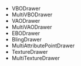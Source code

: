 - VBODrawer
- MultiVBODrawer
- VAODrawer
- MultiVAODrawer
- EBODrawer
- BlingDrawer
- MultiAttributePointDrawer
- TextureDrawer
- MultiTextureDrawer